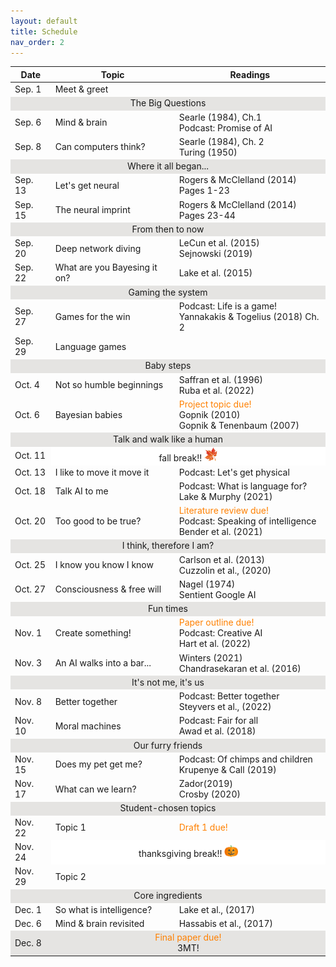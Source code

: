 ```yaml
---
layout: default
title: Schedule
nav_order: 2
---
```

<table>
        <tr>
            <th>Date</th>
            <th>Topic</th>
            <th>Readings</th>
    <tbody>
    <tr><td>Sep. 1</td><td>Meet & greet</td></tr>
    <tr><td style="text-align: center; vertical-align: middle;background-color:#E5E4E2" colspan = 4>The Big Questions</td></tr>
    <tr><td>Sep. 6</td><td>Mind & brain</td><td>Searle (1984), Ch.1<br>Podcast: Promise of AI </td></tr>
    <tr><td>Sep. 8</td><td>Can computers think?</td><td>Searle (1984), Ch. 2<br>Turing (1950)</td></tr>
    <tr><td style="text-align: center; vertical-align: middle;background-color:#E5E4E2" colspan = 4>Where it all began...</td></tr>
    <tr><td>Sep. 13</td><td>Let's get neural</td><td>Rogers & McClelland (2014)<br>Pages 1-23</td></tr>
    <tr><td>Sep. 15</td><td>The neural imprint</td><td>Rogers & McClelland (2014)<br>Pages 23-44</td></tr>
    <tr><td style="text-align: center; vertical-align: middle;background-color:#E5E4E2" colspan = 4>From then to now</td></tr>
    <tr><td>Sep. 20</td><td>Deep network diving</td><td>LeCun et al. (2015)<br> Sejnowski (2019)</td></tr>
    <tr><td>Sep. 22</td><td>What are you Bayesing it on?</td><td>Lake et al. (2015)</td></tr>
    <tr><td style="text-align: center; vertical-align: middle;background-color:#E5E4E2" colspan = 4>Gaming the system</td></tr>
    <tr><td>Sep. 27</td><td>Games for the win</td><td>Podcast: Life is a game! <br>Yannakakis & Togelius (2018) Ch. 2 </td></tr>
    <tr><td>Sep. 29</td><td>Language games </td></tr>
   <tr><td style="text-align: center; vertical-align: middle;background-color:#E5E4E2" colspan = 4>Baby steps</td></tr>
    <tr><td>Oct. 4</td><td>Not so humble beginnings</td><td>Saffran et al. (1996)<br>Ruba et al. (2022)</td></tr>
    <tr><td>Oct. 6</td><td>Bayesian babies</td><td><span style="color:#FF8000">Project topic due!</span><br>Gopnik (2010)<br>Gopnik & Tenenbaum (2007)</td></tr>
    <tr><td style="text-align: center; vertical-align: middle;background-color:#E5E4E2" colspan = 4>Talk and walk like a human</td></tr>
    <tr><td>Oct. 11</td><td style="text-align: center; vertical-align: middle;background-color:#FFFFFF" colspan = 3>fall break!! <img src="maple.png" width="5%" height = "5%"></td></tr>
    <tr><td>Oct. 13</td><td>I like to move it move it</td><td>Podcast: Let's get physical </td></tr>
    <tr><td>Oct. 18</td><td>Talk AI to me</td><td>Podcast: What is language for? <br>Lake & Murphy (2021)</td></tr>
    <tr><td>Oct. 20</td><td>Too good to be true?<td><span style="color:#FF8000">Literature review due!</span><br>Podcast: Speaking of intelligence<br>Bender et al. (2021)</td></tr>
    <tr><td style="text-align: center; vertical-align: middle;background-color:#E5E4E2" colspan = 4>I  think, therefore I am?</td></tr>
    <tr><td>Oct. 25</td><td>I know you know I know</td><td>Carlson et al. (2013)<br>Cuzzolin et al., (2020)</td></tr>
    <tr><td>Oct. 27</td><td>Consciousness & free will</td><td>Nagel (1974)<br>Sentient Google AI</td></tr>
    <tr><td style="text-align: center; vertical-align: middle;background-color:#E5E4E2" colspan = 4>Fun times</td></tr>
    <tr><td>Nov. 1</td><td>Create something!</td><td><span style="color:#FF8000">Paper outline due!</span><br>Podcast: Creative AI <br>Hart et al. (2022)</td></tr>
    <tr><td>Nov. 3</td><td>An AI walks into a bar...</td><td>Winters (2021)<br>Chandrasekaran et al. (2016)</td></tr>
    <tr><td style="text-align: center; vertical-align: middle;background-color:#E5E4E2" colspan = 4>It's not me, it's us</td></tr>
    <tr><td>Nov. 8</td><td>Better together</td><td>Podcast: Better together<br>Steyvers et al., (2022)</td></tr>
    <tr><td>Nov. 10</td><td>Moral machines</td><td>Podcast: Fair for all<br>Awad et al. (2018)</td></tr>
    <tr><td style="text-align: center; vertical-align: middle;background-color:#E5E4E2" colspan = 4>Our furry friends</td></tr>
    <tr><td>Nov. 15</td><td>Does my pet get me?</td><td>Podcast: Of chimps and children<br>Krupenye & Call (2019)</td></tr>
    <tr><td>Nov. 17</td><td>What can we learn?</td><td>Zador(2019)<br>Crosby (2020)</td></tr>
    <tr><td style="text-align: center; vertical-align: middle;background-color:#E5E4E2" colspan = 4>Student-chosen topics</td></tr>
    <tr><td>Nov. 22</td><td>Topic 1</td><td><span style="color:#FF8000">Draft 1 due!</span><br></td></tr>
    <tr><td>Nov. 24</td><td style="text-align: center; vertical-align: middle;background-color:#FFFFFF" colspan = 3>thanksgiving break!! <img src="pumpkin.png" width="5%" height = "5%"></td></tr>
    <tr><td>Nov. 29</td><td>Topic 2</td></tr>
    <tr><td style="text-align: center; vertical-align: middle;background-color:#E5E4E2" colspan = 4>Core ingredients</td></tr>
    <tr><td>Dec. 1</td><td>So what is intelligence?</td><td>Lake et al., (2017)</td></tr>
    <tr><td>Dec. 6</td><td>Mind & brain revisited</td><td>Hassabis et al., (2017)</td></tr>
    <tr><td style ="background-color:#E5E4E2">Dec. 8</td><td style="text-align: center; vertical-align: middle;background-color:#E5E4E2" colspan = 3><span style="color:#FF8000">Final paper due!</span><br>3MT!</td>